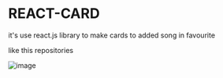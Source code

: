 # REACT-CARD
it's use react.js library to make cards to added song in favourite 

like this repositories

![image](https://github.com/user-attachments/assets/b99ca942-c8f1-4cde-b7ac-ebd7b918cb4d)

